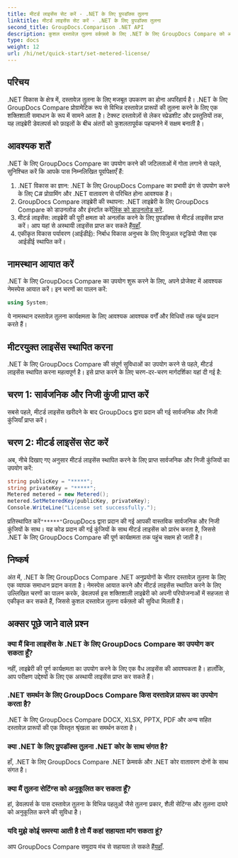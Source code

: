 ```yaml
---
title: मीटर्ड लाइसेंस सेट करें - .NET के लिए ग्रुपडॉक्स तुलना
linktitle: मीटर्ड लाइसेंस सेट करें - .NET के लिए ग्रुपडॉक्स तुलना
second_title: GroupDocs.Comparison .NET API
description: कुशल दस्तावेज़ तुलना वर्कफ़्लो के लिए .NET के लिए GroupDocs Compare को अपने .NET प्रोजेक्ट्स में सहजता से एकीकृत करें।
type: docs
weight: 12
url: /hi/net/quick-start/set-metered-license/
---
```

## परिचय
.NET विकास के क्षेत्र में, दस्तावेज़ तुलना के लिए मजबूत उपकरण का होना अपरिहार्य है। .NET के लिए GroupDocs Compare प्रोग्रामेटिक रूप से विभिन्न दस्तावेज़ प्रारूपों की तुलना करने के लिए एक शक्तिशाली समाधान के रूप में सामने आता है। टेक्स्ट दस्तावेज़ों से लेकर स्प्रेडशीट और प्रस्तुतियों तक, यह लाइब्रेरी डेवलपर्स को फ़ाइलों के बीच अंतरों को कुशलतापूर्वक पहचानने में सक्षम बनाती है।
## आवश्यक शर्तें
.NET के लिए GroupDocs Compare का उपयोग करने की जटिलताओं में गोता लगाने से पहले, सुनिश्चित करें कि आपके पास निम्नलिखित पूर्वापेक्षाएँ हैं:
1. .NET विकास का ज्ञान: .NET के लिए GroupDocs Compare का प्रभावी ढंग से उपयोग करने के लिए C# प्रोग्रामिंग और .NET वातावरण से परिचित होना आवश्यक है।
2.  GroupDocs Compare लाइब्रेरी की स्थापना: .NET लाइब्रेरी के लिए GroupDocs Compare को डाउनलोड और इंस्टॉल करें[लिंक को डाउनलोड करें](https://releases.groupdocs.com/comparison/net/).
3. मीटर्ड लाइसेंस: लाइब्रेरी की पूरी क्षमता को अनलॉक करने के लिए ग्रुपडॉक्स से मीटर्ड लाइसेंस प्राप्त करें। आप यहां से अस्थायी लाइसेंस प्राप्त कर सकते हैं[यहाँ](https://purchase.groupdocs.com/temporary-license/).
4. एकीकृत विकास पर्यावरण (आईडीई): निर्बाध विकास अनुभव के लिए विजुअल स्टूडियो जैसा एक आईडीई स्थापित करें।

## नामस्थान आयात करें
.NET के लिए GroupDocs Compare का उपयोग शुरू करने के लिए, अपने प्रोजेक्ट में आवश्यक नेमस्पेस आयात करें। इन चरणों का पालन करें:

```csharp
using System;
```
ये नामस्थान दस्तावेज़ तुलना कार्यक्षमता के लिए आवश्यक आवश्यक वर्गों और विधियों तक पहुंच प्रदान करते हैं।
## मीटरयुक्त लाइसेंस स्थापित करना
.NET के लिए GroupDocs Compare की संपूर्ण सुविधाओं का उपयोग करने से पहले, मीटर्ड लाइसेंस स्थापित करना महत्वपूर्ण है। इसे प्राप्त करने के लिए चरण-दर-चरण मार्गदर्शिका यहां दी गई है:
## चरण 1: सार्वजनिक और निजी कुंजी प्राप्त करें
सबसे पहले, मीटर्ड लाइसेंस खरीदने के बाद GroupDocs द्वारा प्रदान की गई सार्वजनिक और निजी कुंजियाँ प्राप्त करें।
## चरण 2: मीटर्ड लाइसेंस सेट करें
अब, नीचे दिखाए गए अनुसार मीटर्ड लाइसेंस स्थापित करने के लिए प्राप्त सार्वजनिक और निजी कुंजियों का उपयोग करें:
```csharp
string publicKey = "*****";
string privateKey = "*****";
Metered metered = new Metered();
metered.SetMeteredKey(publicKey, privateKey);
Console.WriteLine("License set successfully.");
```
 प्रतिस्थापित करें`"*****"`GroupDocs द्वारा प्रदान की गई आपकी वास्तविक सार्वजनिक और निजी कुंजियों के साथ। यह कोड प्रदान की गई कुंजियों के साथ मीटर्ड लाइसेंस को प्रारंभ करता है, जिससे .NET के लिए GroupDocs Compare की पूर्ण कार्यक्षमता तक पहुंच सक्षम हो जाती है।

## निष्कर्ष
अंत में, .NET के लिए GroupDocs Compare .NET अनुप्रयोगों के भीतर दस्तावेज़ तुलना के लिए एक व्यापक समाधान प्रदान करता है। नेमस्पेस आयात करने और मीटर्ड लाइसेंस स्थापित करने के लिए उल्लिखित चरणों का पालन करके, डेवलपर्स इस शक्तिशाली लाइब्रेरी को अपनी परियोजनाओं में सहजता से एकीकृत कर सकते हैं, जिससे कुशल दस्तावेज़ तुलना वर्कफ़्लो की सुविधा मिलती है।
## अक्सर पूछे जाने वाले प्रश्न
### क्या मैं बिना लाइसेंस के .NET के लिए GroupDocs Compare का उपयोग कर सकता हूँ?
नहीं, लाइब्रेरी की पूर्ण कार्यक्षमता का उपयोग करने के लिए एक वैध लाइसेंस की आवश्यकता है। हालाँकि, आप परीक्षण उद्देश्यों के लिए एक अस्थायी लाइसेंस प्राप्त कर सकते हैं।
### .NET समर्थन के लिए GroupDocs Compare किस दस्तावेज़ प्रारूप का उपयोग करता है?
.NET के लिए GroupDocs Compare DOCX, XLSX, PPTX, PDF और अन्य सहित दस्तावेज़ प्रारूपों की एक विस्तृत श्रृंखला का समर्थन करता है।
### क्या .NET के लिए ग्रुपडॉक्स तुलना .NET कोर के साथ संगत है?
हाँ, .NET के लिए GroupDocs Compare .NET फ्रेमवर्क और .NET कोर वातावरण दोनों के साथ संगत है।
### क्या मैं तुलना सेटिंग्स को अनुकूलित कर सकता हूँ?
हां, डेवलपर्स के पास दस्तावेज़ तुलना के विभिन्न पहलुओं जैसे तुलना प्रकार, शैली सेटिंग्स और तुलना दायरे को अनुकूलित करने की सुविधा है।
### यदि मुझे कोई समस्या आती है तो मैं कहां सहायता मांग सकता हूं?
 आप GroupDocs Compare समुदाय मंच से सहायता ले सकते हैं[यहाँ](https://forum.groupdocs.com/c/comparison/12).